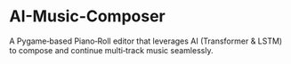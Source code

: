 # AI-Music-Composer
A Pygame‑based Piano‑Roll editor that leverages AI (Transformer &amp; LSTM) to compose and continue multi‑track music seamlessly.
